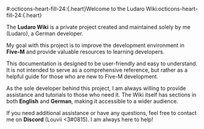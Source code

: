 
#:octicons-heart-fill-24:{.heart}Welcome to the Ludaro Wiki:octicons-heart-fill-24:{.heart}

The **Ludaro Wiki** is a private project created and maintained solely by me (Ludaro), a German developer. 

My goal with this project is to improve the development environment in **Five-M** and provide valuable resources to learning developers.

This documentation is designed to be user-friendly and easy to understand. It is not intended to serve as a comprehensive reference, but rather as a helpful guide for those who are new to Five-M development.

As the sole developer behind this project, I am always willing to provide assistance and tutorials to those who need it. The Wiki itself has sections in both **English** and **German**, making it accessible to a wider audience.

If you need additional assistance or have any questions, feel free to contact me on **Discord** (Louvii <3#0815). I am always here to help!